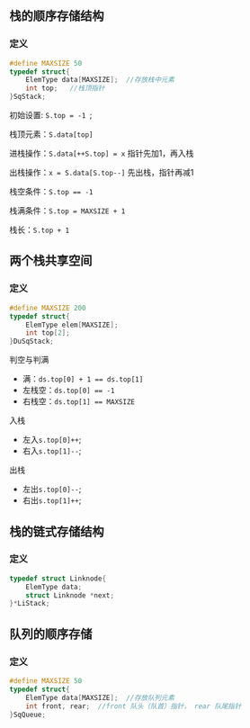 ## 栈的顺序存储结构
### 定义
```cpp
#define MAXSIZE 50
typedef struct{
    ElemType data[MAXSIZE];  //存放栈中元素
    int top;   //栈顶指针
}SqStack;
```
初始设置: ```S.top = -1 ```;

栈顶元素：```S.data[top]```

进栈操作：```S.data[++S.top] = x```  指针先加1，再入栈

出栈操作：```x = S.data[S.top--]```  先出栈，指针再减1

栈空条件：```S.top == -1```

栈满条件：```S.top = MAXSIZE + 1```

栈长：```S.top + 1```

## 两个栈共享空间
### 定义
```cpp
#define MAXSIZE 200
typedef struct{
    ElemType elem[MAXSIZE];
    int top[2];
}DuSqStack;
```
判空与判满
* 满：```ds.top[0] + 1 == ds.top[1]```
* 左栈空：```ds.top[0] == -1```
* 右栈空：```ds.top[1] == MAXSIZE```

入栈
* 左入```s.top[0]++```;
* 右入```s.top[1]--```;

出栈
* 左出```s.top[0]--```;
* 右出```s.top[1]++```;

## 栈的链式存储结构

### 定义
```cpp
typedef struct Linknode{
    ElemType data;
    struct Linknode *next;
}*LiStack;
```

## 队列的顺序存储
### 定义
```cpp
#define MAXSIZE 50
typedef struct{
    ElemType data[MAXSIZE];  //存放队列元素
    int front, rear;  //front 队头（队首）指针， rear 队尾指针
}SqQueue;
```

